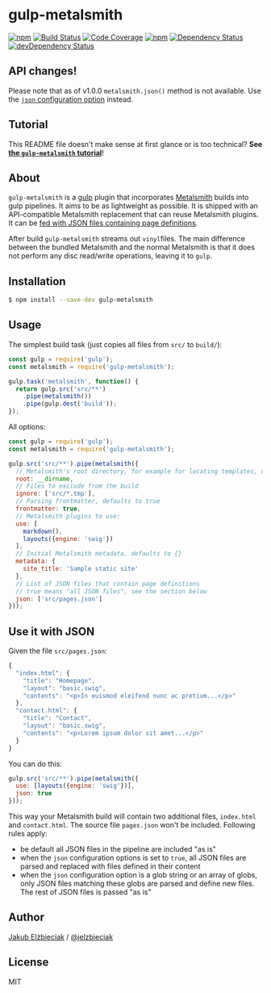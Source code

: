 # gulp-metalsmith

[![npm](https://img.shields.io/npm/v/gulp-metalsmith.svg)](https://www.npmjs.com/package/gulp-metalsmith)
[![Build Status](https://travis-ci.org/jelz/gulp-metalsmith.svg)](https://travis-ci.org/jelz/gulp-metalsmith)
[![Code Coverage](https://codecov.io/github/jelz/gulp-metalsmith/coverage.svg?branch=master)](https://codecov.io/github/jelz/gulp-metalsmith?branch=master)
[![npm](https://img.shields.io/npm/dt/gulp-metalsmith.svg)](https://www.npmjs.com/package/gulp-metalsmith)
[![Dependency Status](https://david-dm.org/jelz/gulp-metalsmith.svg)](https://david-dm.org/jelz/gulp-metalsmith)
[![devDependency Status](https://david-dm.org/jelz/gulp-metalsmith/dev-status.svg)](https://david-dm.org/jelz/gulp-metalsmith#info=devDependencies)


## API changes!

Please note that as of v1.0.0 `metalsmith.json()` method is not available. Use
the [`json` configuration option](#use-it-with-json) instead.


## Tutorial

This README file doesn't make sense at first glance or is too technical? **See
[the `gulp-metalsmith` tutorial](./tutorial)**!


## About 

`gulp-metalsmith` is a [gulp](https://github.com/gulpjs/gulp) plugin that
incorporates [Metalsmith](http://www.metalsmith.io) builds into gulp pipelines.
It aims to be as lightweight as possible. It is shipped with an API-compatible
Metalsmith replacement that can reuse Metalsmith plugins. It can be [fed with
JSON files containing page definitions](#use-it-with-json).

After build `gulp-metalsmith` streams out `vinyl`files. The main difference
between the bundled Metalsmith and the normal Metalsmith is that it does not
perform any disc read/write operations, leaving it to `gulp`.


## Installation

```sh
$ npm install --save-dev gulp-metalsmith
```


## Usage

The simplest build task (just copies all files from `src/` to `build/`):

```js
const gulp = require('gulp');
const metalsmith = require('gulp-metalsmith');

gulp.task('metalsmith', function() {
  return gulp.src('src/**')
    .pipe(metalsmith())
    .pipe(gulp.dest('build'));
});
```

All options:

```js
const gulp = require('gulp');
const metalsmith = require('gulp-metalsmith');

gulp.src('src/**').pipe(metalsmith({
  // Metalsmith's root directory, for example for locating templates, defaults to CWD
  root: __dirname,
  // Files to exclude from the build
  ignore: ['src/*.tmp'],
  // Parsing frontmatter, defaults to true
  frontmatter: true,
  // Metalsmith plugins to use:
  use: [
    markdown(),
    layouts({engine: 'swig'})
  ],
  // Initial Metalsmith metadata, defaults to {}
  metadata: {
    site_title: 'Sample static site'
  },
  // List of JSON files that contain page definitions
  // true means "all JSON files", see the section below
  json: ['src/pages.json']
}));
```


## Use it with JSON

Given the file `src/pages.json`:

```js
{
  "index.html": {
    "title": "Homepage",
    "layout": "basic.swig",
    "contents": "<p>In euismod eleifend nunc ac pretium...</p>"
  },
  "contact.html": {
    "title": "Contact",
    "layout": "basic.swig",
    "contents": "<p>Lorem ipsum dolor sit amet...</p>"
  }
}
```

You can do this:

```js
gulp.src('src/**').pipe(metalsmith({
  use: [layouts({engine: 'swig'})],
  json: true
}));
```

This way your Metalsmith build will contain two additional files, `index.html`
and `contact.html`. The source file `pages.json` won't be included. Following
rules apply:

- be default all JSON files in the pipeline are included "as is"
- when the `json` configuration options is set to `true`, all JSON files are
  parsed and replaced with files defined in their content
- when the `json` configuration option is a glob string or an array of globs,
  only JSON files matching these globs are parsed and define new files. The rest
  of JSON files is passed "as is"


## Author

[Jakub Elżbieciak](https://elzbieciak.pl) /
[@jelzbieciak](https://twitter.com/jelzbieciak)


## License

MIT
